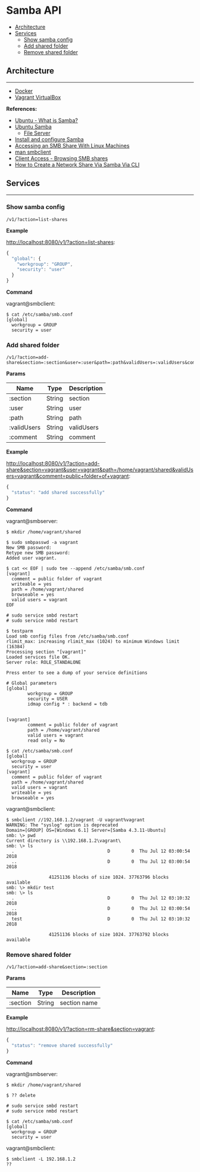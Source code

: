 # Samba API

- [Architecture](#architecture)
- [Services](#services)
  - [Show samba config](#show-samba-config)
  - [Add shared folder](#add-shared-folder)
  - [Remove shared folder](#remove-shared-folder)

## Architecture

---

- [Docker](docker/)
- [Vagrant VirtualBox](vagrant-virtualbox/)

**References:**

- [Ubuntu - What is Samba?](https://help.ubuntu.com/community/Samba)
- [Ubuntu Samba](https://help.ubuntu.com/lts/serverguide/samba.html.en)
  - [File Server](https://help.ubuntu.com/lts/serverguide/samba-fileserver.html.en)
- [Install and configure Samba](https://tutorials.ubuntu.com/tutorial/install-and-configure-samba#0)
- [Accessing an SMB Share With Linux Machines](https://www.tldp.org/HOWTO/SMB-HOWTO-8.html)
- [man smbclient](https://www.samba.org/samba/docs/current/man-html/smbclient.1.html)
- [Client Access - Browsing SMB shares](https://help.ubuntu.com/community/Samba/SambaClientGuide)
- [How to Create a Network Share Via Samba Via CLI](https://help.ubuntu.com/community/How%20to%20Create%20a%20Network%20Share%20Via%20Samba%20Via%20CLI%20%28Command-line%20interface/Linux%20Terminal%29%20-%20Uncomplicated,%20Simple%20and%20Brief%20Way!)

## Services

---

### Show samba config

```
/v1/?action=list-shares
```

**Example**

[http://localhost:8080/v1/?action=list-shares](http://localhost:8080/v1/?action=list-shares):

```js
{
  "global": {
    "workgroup": "GROUP",
    "security": "user"
  }
}
```

**Command**

vagrant@smbclient:

```
$ cat /etc/samba/smb.conf
[global]
  workgroup = GROUP
  security = user
```

### Add shared folder

```
/v1/?action=add-share&section=:section&user=:user&path=:path&validUsers=:validUsers&comment=:comment
```

**Params**

| Name        | Type   | Description |
| ----------- | ------ | ----------- |
| :section    | String | section     |
| :user       | String | user        |
| :path       | String | path        |
| :validUsers | String | validUsers  |
| :comment    | String | comment     |

**Example**

[http://localhost:8080/v1/?action=add-share&section=vagrant&user=vagrant&path=/home/vagrant/shared&validUsers=vagrant&comment=public+folder+of+vagrant](http://localhost:8080/v1/?action=add-share&section=vagrant&user=vagrant&path=/home/vagrant/shared&validUsers=vagrant&comment=public+folder+of+vagrant):

```js
{
  "status": "add shared successfully"
}
```

**Command**

vagrant@smbserver:

```
$ mkdir /home/vagrant/shared

$ sudo smbpasswd -a vagrant
New SMB password:
Retype new SMB password:
Added user vagrant.

$ cat << EOF | sudo tee --append /etc/samba/smb.conf
[vagrant]
  comment = public folder of vagrant
  writeable = yes
  path = /home/vagrant/shared
  browseable = yes
  valid users = vagrant
EOF

# sudo service smbd restart
# sudo service nmbd restart

$ testparm
Load smb config files from /etc/samba/smb.conf
rlimit_max: increasing rlimit_max (1024) to minimum Windows limit (16384)
Processing section "[vagrant]"
Loaded services file OK.
Server role: ROLE_STANDALONE

Press enter to see a dump of your service definitions

# Global parameters
[global]
        workgroup = GROUP
        security = USER
        idmap config * : backend = tdb


[vagrant]
        comment = public folder of vagrant
        path = /home/vagrant/shared
        valid users = vagrant
        read only = No

$ cat /etc/samba/smb.conf
[global]
  workgroup = GROUP
  security = user
[vagrant]
  comment = public folder of vagrant
  path = /home/vagrant/shared
  valid users = vagrant
  writeable = yes
  browseable = yes
```

vagrant@smbclient:

```
$ smbclient //192.168.1.2/vagrant -U vagrant%vagrant
WARNING: The "syslog" option is deprecated
Domain=[GROUP] OS=[Windows 6.1] Server=[Samba 4.3.11-Ubuntu]
smb: \> pwd
Current directory is \\192.168.1.2\vagrant\
smb: \> ls
  .                                   D        0  Thu Jul 12 03:00:54 2018
  ..                                  D        0  Thu Jul 12 03:00:54 2018

                41251136 blocks of size 1024. 37763796 blocks available
smb: \> mkdir test
smb: \> ls
  .                                   D        0  Thu Jul 12 03:10:32 2018
  ..                                  D        0  Thu Jul 12 03:00:54 2018
  test                                D        0  Thu Jul 12 03:10:32 2018

                41251136 blocks of size 1024. 37763792 blocks available
```

<!--
TODO
Connect to Server > 192.168.1.2
smb://192.168.1.2/vagrant
$ nautilus smb:///
$ nautilus smb://192.168.1.2/vagrant
$ smbclient -L 192.168.1.2
$ smbclient //192.168.1.2/vagrant -U vagrant%vagrant
smb: \> help
?              allinfo        altname        archive        backup
blocksize      cancel         case_sensitive cd             chmod
chown          close          del            dir            du
echo           exit           get            getfacl        geteas
hardlink       help           history        iosize         lcd
link           lock           lowercase      ls             l
mask           md             mget           mkdir          more
mput           newer          notify         open           posix
posix_encrypt  posix_open     posix_mkdir    posix_rmdir    posix_unlink
print          prompt         put            pwd            q
queue          quit           readlink       rd             recurse
reget          rename         reput          rm             rmdir
showacls       setea          setmode        scopy          stat
symlink        tar            tarmode        timeout        translate
unlock         volume         vuid           wdel           logon
listconnect    showconnect    tcon           tdis           tid
logoff         ..             !
$ smbclient //192.168.1.2/vagrant -U vagrant%vagrant -c "ls"
$ smbclient //192.168.1.2/vagrant -U vagrant -N -c "ls"
$ smbclient //192.168.1.2/vagrant -U vagrant -A ~/.smbclient -c "ls"
$ smbtree
$ mount -t cifs -o <username>,<password> //<servername>/<sharename> /mnt/point/
-->

### Remove shared folder

```
/v1/?action=add-share&section=:section
```

**Params**

| Name     | Type   | Description  |
| -------- | ------ | ------------ |
| :section | String | section name |

**Example**

[http://localhost:8080/v1/?action=rm-share&section=vagrant](http://localhost:8080/v1/?action=rm-share&section=vagrant):

```js
{
  "status": "remove shared successfully"
}
```

**Command**

vagrant@smbserver:

```
$ mkdir /home/vagrant/shared

$ ?? delete

# sudo service smbd restart
# sudo service nmbd restart

$ cat /etc/samba/smb.conf
[global]
  workgroup = GROUP
  security = user
```

vagrant@smbclient:

```
$ smbclient -L 192.168.1.2
??
```
